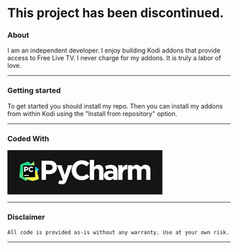 # This project has been discontinued.

### About

I am an independent developer. I enjoy building Kodi addons that provide access to Free Live TV. I never charge for my addons. It is truly a labor of love. 
<!--<br /><br />-->
<!--If you would like to help support my efforts please consider becoming a supporter at [![Patreon](./assets/images/support_me_on_patreon.png)](https://www.patreon.com/bozodev?fan_landing=true)-->


---


### Getting started

To get started you should install my repo. Then you can install my addons from within Kodi using the "Install from repository" option. 

<!--[![Download Repo](https://img.shields.io/badge/Download-Repo-blue.svg?style=for-the-badge)](https://github.com/jeremehancock/kodi-addons/raw/master/_repo/repository.mhancoc7.public/repository.mhancoc7.public-0.1.4.zip)-->


---


### Coded With
[![PyCharm](./assets/images/pycharm-300.png)](https://www.jetbrains.com/?from=KodiAddons)

---



### Disclaimer

```
All code is provided as-is without any warranty. Use at your own risk.
```

---


<!--[![Submit Issue](https://img.shields.io/badge/Submit-Issue-red.svg?style=for-the-badge)](https://github.com/jeremehancock/kodi-addons/issues/new/choose)  [![Submit Issue](https://img.shields.io/badge/DMCA-Policy-lightgrey.svg?style=for-the-badge)](https://github.com/jeremehancock/kodi-addons/issues/new?assignees=&labels=&template=dmca.md&title=)  [![GitHub](https://img.shields.io/github/license/jeremehancock/kodi-addons.svg?color=green&style=for-the-badge)](https://github.com/jeremehancock/kodi-addons/blob/master/LICENSE.md)-->
